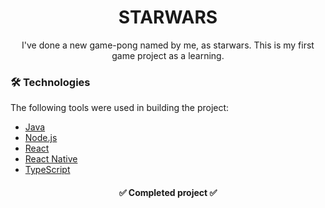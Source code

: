 <h1 align="center"> STARWARS </h1>

<p align="center">     I've done a new game-pong named by me, as starwars. This is my first game project as a learning. 
    </p>

### 🛠 Technologies

The following tools were used in building the project:

- [Java](https://www.java.com/)
- [Node.js](https://nodejs.org/en/)
- [React](https://pt-br.reactjs.org/)
- [React Native](https://reactnative.dev/)
- [TypeScript](https://www.typescriptlang.org/)


<h4 align="center"> 
    ✅  Completed project  ✅
</h4>



